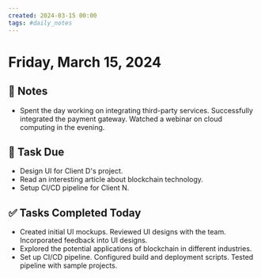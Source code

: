 ```yaml
---
created: 2024-03-15 00:00
tags: #daily_notes
---
```


# Friday, March 15, 2024

## 📓 Notes
- Spent the day working on integrating third-party services. Successfully integrated the payment gateway. Watched a webinar on cloud computing in the evening.

## 📅 Task Due
- Design UI for Client D's project.
- Read an interesting article about blockchain technology.
- Setup CI/CD pipeline for Client N.

## ✅ Tasks Completed Today
- Created initial UI mockups. Reviewed UI designs with the team. Incorporated feedback into UI designs.
- Explored the potential applications of blockchain in different industries.
- Set up CI/CD pipeline. Configured build and deployment scripts. Tested pipeline with sample projects.